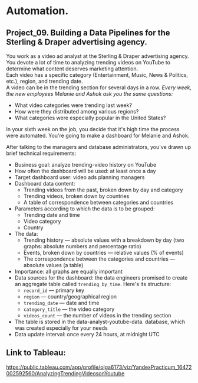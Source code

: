 # Automation.
## Project_09. Building a Data Pipelines for the Sterling &amp; Draper advertising agency.

You work as a video ad analyst at the Sterling & Draper advertising agency. You devote a lot of time to analyzing trending videos on YouTube to determine what content deserves marketing attention.<br>
Each video has a specific category (Entertainment, Music, News & Politics, etc.), region, and trending date.<br>
A video can be in the trending section for several days in a row.
*Every week, the new employees Melanie and Ashok ask you the same questions:*
- What video categories were trending last week?
- How were they distributed among various regions?
- What categories were especially popular in the United States? <br>

In your sixth week on the job, you decide that it's high time the process were automated. You're going to make a dashboard for Melanie and Ashok.

After talking to the managers and database administrators, you've drawn up brief technical requirements:<br>
- Business goal: analyze trending-video history on YouTube
- How often the dashboard will be used: at least once a day
- Target dashboard user: video ads planning managers
- Dashboard data content:
  - Trending videos from the past, broken down by day and category
  - Trending videos, broken down by countries
  - A table of correspondence between categories and countries
- Parameters according to which the data is to be grouped:
  - Trending date and time
  - Video category
  - Country
- The data:
  - Trending history — absolute values with a breakdown by day (two graphs: absolute numbers and percentage ratio)
  - Events, broken down by countries — relative values (% of events)
  - The correspondence between the categories and countries — absolute values (a table)
- Importance: all graphs are equally important
- Data sources for the dashboard: the data engineers promised to create an aggregate table called ```trending_by_time```. Here's its structure:
  - ```record_id``` — primary key
  - ```region``` — country/geographical region
  - ```trending_date``` — date and time
  - ```category_title``` — the video category
  - ```videos_count``` — the number of videos in the trending section
- The table is stored in the data-analyst-youtube-data. database, which was created especially for your needs
- Data update interval: once every 24 hours, at midnight UTC


## Link to Tableau:
https://public.tableau.com/app/profile/olga6173/viz/YandexPracticum_16472002592560/AnalyzingTrendingVideosonYoutube

